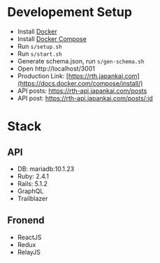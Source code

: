 # Developement Setup
* Install [Docker](https://docs.docker.com/compose/install/)
* Install [Docker Compose](https://docs.docker.com/compose/install/)
* Run ```s/setup.sh```
* Run ```s/start.sh```
* Generate schema.json, run ```s/gen-schema.sh```
* Open http://localhost/3001
* Production Link: [https://rth.japankai.com](https://docs.docker.com/compose/install/)
* API posts: https://rth-api.japankai.com/posts
* API post: https://rth-api.japankai.com/posts/:id

# Stack
## API
* DB: mariadb:10.1.23
* Ruby: 2.4.1
* Rails: 5.1.2
* GraphQL
* Trailblazer

## Fronend
* ReactJS
* Redux
* RelayJS
